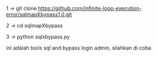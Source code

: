 1 -> git clone https://github.com/infinite-loop-execution-error/sqlmapXbypass1.0.git

2 -> cd sqlmapXbypass

3 -> python sqlxbypass.py

ini adalah tools sql and bypass login admin, silahkan di coba 
